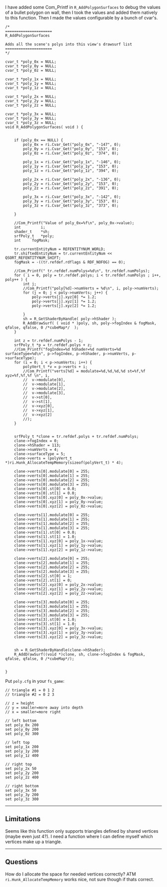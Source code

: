 I have added some Com_Printf in `R_AddPolygonSurfaces` to debug the values of a bullet polygon on wall, then I took the values and added them natively to this function. Then I made the values configurable by a bunch of cvar's.

	
	/*
	=====================
	R_AddPolygonSurfaces

	Adds all the scene's polys into this view's drawsurf list
	=====================
	*/

	cvar_t *poly_0x = NULL;
	cvar_t *poly_0y = NULL;
	cvar_t *poly_0z = NULL;

	cvar_t *poly_1x = NULL;
	cvar_t *poly_1y = NULL;
	cvar_t *poly_1z = NULL;

	cvar_t *poly_2x = NULL;
	cvar_t *poly_2y = NULL;
	cvar_t *poly_2z = NULL;

	cvar_t *poly_3x = NULL;
	cvar_t *poly_3y = NULL;
	cvar_t *poly_3z = NULL;
	void R_AddPolygonSurfaces( void ) {


		if (poly_0x == NULL) {
			poly_0x = ri.Cvar_Get("poly_0x", "-147", 0);
			poly_0y = ri.Cvar_Get("poly_0y", "153", 0);
			poly_0z = ri.Cvar_Get("poly_0z", "374", 0);

			poly_1x = ri.Cvar_Get("poly_1x", "-146", 0);
			poly_1y = ri.Cvar_Get("poly_1y", "153", 0);
			poly_1z = ri.Cvar_Get("poly_1z", "394", 0);

			poly_2x = ri.Cvar_Get("poly_2x", "-136", 0);
			poly_2y = ri.Cvar_Get("poly_2y", "153", 0);
			poly_2z = ri.Cvar_Get("poly_2z", "391", 0);

			poly_3x = ri.Cvar_Get("poly_3x", "-142", 0);
			poly_3y = ri.Cvar_Get("poly_3y", "153", 0);
			poly_3z = ri.Cvar_Get("poly_3z", "373", 0);

		}

		//Com_Printf("Value of poly_0x=%f\n", poly_0x->value);
		int			i;
		shader_t	*sh;
		srfPoly_t	*poly;
		int		fogMask;

		tr.currentEntityNum = REFENTITYNUM_WORLD;
		tr.shiftedEntityNum = tr.currentEntityNum << QSORT_REFENTITYNUM_SHIFT;
		fogMask = -((tr.refdef.rdflags & RDF_NOFOG) == 0);

		//Com_Printf(" tr.refdef.numPolys=%d\n", tr.refdef.numPolys);
		for ( i = 0, poly = tr.refdef.polys; i < tr.refdef.numPolys ; i++, poly++ ) {
			int j;
			//Com_Printf("poly[%d]->numVerts = %d\n", i, poly->numVerts);
			for (j = 0; j < poly->numVerts; j++) {
				poly->verts[j].xyz[0] *= 1.2;
				poly->verts[j].xyz[1] *= 1.2;
				poly->verts[j].xyz[2] *= 1.2;

			}
			sh = R_GetShaderByHandle( poly->hShader );
			R_AddDrawSurf( ( void * )poly, sh, poly->fogIndex & fogMask, qfalse, qfalse, 0 /*cubeMap*/  );
		}

		int z = tr.refdef.numPolys - 1;
		srfPoly_t *p = tr.refdef.polys + z;
		//Com_Printf("fogIndex=%d hShader=%d numVerts=%d surfaceType=%d\n", p->fogIndex, p->hShader, p->numVerts, p->surfaceType);
		for (i = 0; i < p->numVerts; i++) {
			polyVert_t *v = p->verts + i;
			//Com_Printf("verts[%d] = modulate=%d,%d,%d,%d st=%f,%f xyz=%f,%f,%f \n", i,
			//	v->modulate[0],
			//	v->modulate[1],
			//	v->modulate[2],
			//	v->modulate[3],
			//	v->st[0],
			//	v->st[1],
			//	v->xyz[0],
			//	v->xyz[1],
			//	v->xyz[2]
			//);
		}


		srfPoly_t *clone = tr.refdef.polys + tr.refdef.numPolys;
		clone->fogIndex = 0;
		clone->hShader = 113;
		clone->numVerts = 4;
		clone->surfaceType = 5;
		clone->verts = (polyVert_t *)ri.Hunk_AllocateTempMemory(sizeof(polyVert_t) * 4);

		clone->verts[0].modulate[0] = 255;
		clone->verts[0].modulate[1] = 255;
		clone->verts[0].modulate[2] = 255;
		clone->verts[0].modulate[3] = 255;
		clone->verts[0].st[0] = 0.0;
		clone->verts[0].st[1] = 0.0;
		clone->verts[0].xyz[0] = poly_0x->value;
		clone->verts[0].xyz[1] = poly_0y->value;
		clone->verts[0].xyz[2] = poly_0z->value;

		clone->verts[1].modulate[0] = 255;
		clone->verts[1].modulate[1] = 255;
		clone->verts[1].modulate[2] = 255;
		clone->verts[1].modulate[3] = 255;
		clone->verts[1].st[0] = 0.0;
		clone->verts[1].st[1] = 1.0;
		clone->verts[1].xyz[0] = poly_1x->value;
		clone->verts[1].xyz[1] = poly_1y->value;
		clone->verts[1].xyz[2] = poly_1z->value;

		clone->verts[2].modulate[0] = 255;
		clone->verts[2].modulate[1] = 255;
		clone->verts[2].modulate[2] = 255;
		clone->verts[2].modulate[3] = 255;
		clone->verts[2].st[0] = 1;
		clone->verts[2].st[1] = 0;
		clone->verts[2].xyz[0] = poly_2x->value;
		clone->verts[2].xyz[1] = poly_2y->value;
		clone->verts[2].xyz[2] = poly_2z->value;

		clone->verts[3].modulate[0] = 255;
		clone->verts[3].modulate[1] = 255;
		clone->verts[3].modulate[2] = 255;
		clone->verts[3].modulate[3] = 255;
		clone->verts[3].st[0] = 1.0;
		clone->verts[3].st[1] = 1.0;
		clone->verts[3].xyz[0] = poly_3x->value;
		clone->verts[3].xyz[1] = poly_3y->value;
		clone->verts[3].xyz[2] = poly_3z->value;


		sh = R_GetShaderByHandle(clone->hShader);
		R_AddDrawSurf((void *)clone, sh, clone->fogIndex & fogMask, qfalse, qfalse, 0 /*cubeMap*/);

			
	}

	
Put `poly.cfg` in your `fs_game`:

	// triangle #1 = 0 1 2
	// triangle #2 = 0 2 3

	// z = height
	// y = smaller=more away into depth
	// x = smaller=more right

	// left bottom
	set poly_0x 200
	set poly_0y 200
	set poly_0z 300

	// left top
	set poly_1x 200
	set poly_1y 200
	set poly_1z 400

	// right top
	set poly_2x 50
	set poly_2y 200
	set poly_2z 400

	// right bottom
	set poly_3x 50
	set poly_3y 200
	set poly_3z 300
	
-----	
Limitations
-----

Seems like this function only supports triangles defined by shared vertices (maybe even just 4?). I need a function where I can define myself which vertices make up a triangle.

-----
Questions
-----

How do I allocate the space for needed vertices correctly? ATM `ri.Hunk_AllocateTempMemory` works nice, not sure though if thats correct.
